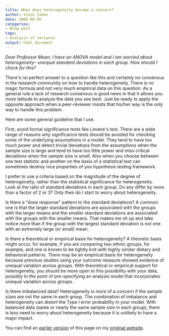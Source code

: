 ```yaml
---
title: When does heterogeneity become a concern?
author: Steve Simon
date: 2008-06-05
categories:
- Blog post
tags:
- Analysis of variance
output: html_document
---
```

*Dear Professor Mean, I have an ANOVA model and I am worried about
heterogeneity\--unequal standard deviations in each group. How should I
check for this?*

There\'s no perfect answer to a question like this and certainly no
consensus in the research community on how to handle heterogeneity.
There is no magic formula and not very much empirical data on this
question. As a general rule a lack of research consensus is good news in
that it allows you more latitude to analyze the data you see best. Just
be ready to apply the opposite approach when a peer-reviewer insists
that his/her way is the only way to handle this problem.

Here are some general guideline that I use.

First, avoid formal significance tests like Levene\'s test. There are a
wide range of reasons why significance tests should be avoided for
checking some of the underlying assumptions in a model. They tend to
have too much power and detect trivial deviations from the assumptions
when the sample size is large and tend to have too little power and miss
critical deviations when the sample size is small. Also when you choose
between one test statistic and another on the basis of a statistical
test can sometimes destroy nice properties of you hypothesis testing
framework.

I prefer to use a criteria based on the magnitude of the degree of
heterogeneity, rather than the statistical significance for
heterogeneity. Look at the ratio of standard deviations in each group.
Do any differ by more than a factor of 2 or 3? Only then do I start to
worry about heterogeneity.

Is there a \"dose response\" pattern to the standard deviations? A
common one is that the larger standard deviations are associated with
the groups with the larger means and the smaller standard deviations are
associated with the groups with the smaller means. That makes me sit up
and take notice more than if the group with the largest standard
deviation is not one with an extremely large (or small) mean.

Is there a theoretical or empirical basis for heterogeneity? A theoretic
basis might occur, for example, if you are comparing two ethnic groups,
for example, and one is known to be tightly knit with highly similar
dietary and behavioral patterns. There may be an empirical basis for
heterogeneity because previous studies using your outcome measure showed
evidence of unequal variation across groups. With theoretical or
empirical support for heterogeneity, you should be more open to this
possibility with your data, possibly to the point of pre-specifying an
analysis model that incorporates unequal variation across groups.

Is there imbalanced data? Heterogeneity is more of a concern if the
sample sizes are not the same in each group. The combination of
imbalance and heterogeneity can distort the Type I error probability in
your model. With balanced data (same or nearly the same sample size in
each group), there is less need to worry about heterogeneity because it
is unlikely to have a major impact.

You can find an [earlier version](http://www.pmean.com/08/HeterogeneityInAnova.html) of this page on my [original website](http://www.pmean.com/original_site.html).
